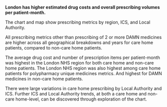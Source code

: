 __London has higher estimated drug costs and overall prescribing volumes per patient-month.__

The chart and map show prescribing metrics by region, ICS, and Local Authority. 

All prescribing metrics other than prescribing of 2 or more DAMN medicines are higher across all geographical breakdowns and years for care home patients, compared to non-care home patients.

The average drug cost and number of prescription items per patient-month was highest in the London NHS region  for both care home and non-care home patients. The London NHS region was also highest among care home patients for polypharmacy unique medicines metrics. And highest for DAMN medicines in non-care home patients.

There were large variations in care home prescribing by Local Authority and ICS. 
Further ICS and Local Authority trends, at both a care home and non-care home-level, can be discovered through exploration of the chart. 
